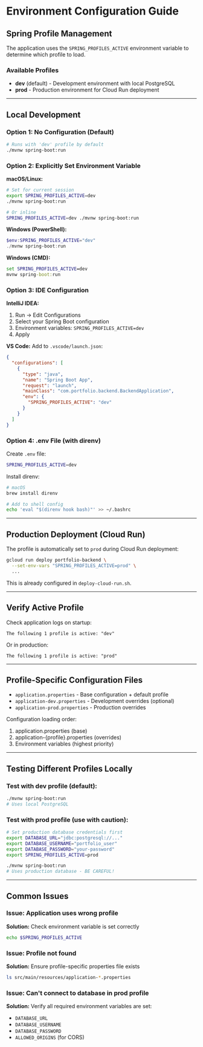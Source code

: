 # Environment Configuration Guide

## Spring Profile Management

The application uses the `SPRING_PROFILES_ACTIVE` environment variable to determine which profile to load.

### Available Profiles

- **dev** (default) - Development environment with local PostgreSQL
- **prod** - Production environment for Cloud Run deployment

---

## Local Development

### Option 1: No Configuration (Default)
```bash
# Runs with 'dev' profile by default
./mvnw spring-boot:run
```

### Option 2: Explicitly Set Environment Variable

**macOS/Linux:**
```bash
# Set for current session
export SPRING_PROFILES_ACTIVE=dev
./mvnw spring-boot:run

# Or inline
SPRING_PROFILES_ACTIVE=dev ./mvnw spring-boot:run
```

**Windows (PowerShell):**
```powershell
$env:SPRING_PROFILES_ACTIVE="dev"
./mvnw spring-boot:run
```

**Windows (CMD):**
```cmd
set SPRING_PROFILES_ACTIVE=dev
mvnw spring-boot:run
```

### Option 3: IDE Configuration

**IntelliJ IDEA:**
1. Run → Edit Configurations
2. Select your Spring Boot configuration
3. Environment variables: `SPRING_PROFILES_ACTIVE=dev`
4. Apply

**VS Code:**
Add to `.vscode/launch.json`:
```json
{
  "configurations": [
    {
      "type": "java",
      "name": "Spring Boot App",
      "request": "launch",
      "mainClass": "com.portfolio.backend.BackendApplication",
      "env": {
        "SPRING_PROFILES_ACTIVE": "dev"
      }
    }
  ]
}
```

### Option 4: .env File (with direnv)

Create `.env` file:
```bash
SPRING_PROFILES_ACTIVE=dev
```

Install direnv:
```bash
# macOS
brew install direnv

# Add to shell config
echo 'eval "$(direnv hook bash)"' >> ~/.bashrc
```

---

## Production Deployment (Cloud Run)

The profile is automatically set to `prod` during Cloud Run deployment:

```bash
gcloud run deploy portfolio-backend \
  --set-env-vars "SPRING_PROFILES_ACTIVE=prod" \
  ...
```

This is already configured in `deploy-cloud-run.sh`.

---

## Verify Active Profile

Check application logs on startup:

```
The following 1 profile is active: "dev"
```

Or in production:
```
The following 1 profile is active: "prod"
```

---

## Profile-Specific Configuration Files

- `application.properties` - Base configuration + default profile
- `application-dev.properties` - Development overrides (optional)
- `application-prod.properties` - Production overrides

Configuration loading order:
1. application.properties (base)
2. application-{profile}.properties (overrides)
3. Environment variables (highest priority)

---

## Testing Different Profiles Locally

### Test with dev profile (default):
```bash
./mvnw spring-boot:run
# Uses local PostgreSQL
```

### Test with prod profile (use with caution):
```bash
# Set production database credentials first
export DATABASE_URL="jdbc:postgresql://..."
export DATABASE_USERNAME="portfolio_user"
export DATABASE_PASSWORD="your-password"
export SPRING_PROFILES_ACTIVE=prod

./mvnw spring-boot:run
# Uses production database - BE CAREFUL!
```

---

## Common Issues

### Issue: Application uses wrong profile
**Solution:** Check environment variable is set correctly
```bash
echo $SPRING_PROFILES_ACTIVE
```

### Issue: Profile not found
**Solution:** Ensure profile-specific properties file exists
```bash
ls src/main/resources/application-*.properties
```

### Issue: Can't connect to database in prod profile
**Solution:** Verify all required environment variables are set:
- `DATABASE_URL`
- `DATABASE_USERNAME`
- `DATABASE_PASSWORD`
- `ALLOWED_ORIGINS` (for CORS)
